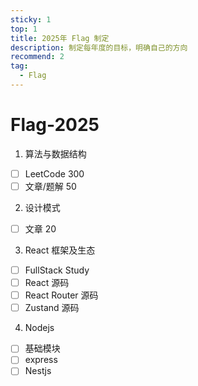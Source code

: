 ```yaml
---
sticky: 1
top: 1
title: 2025年 Flag 制定
description: 制定每年度的目标，明确自己的方向
recommend: 2
tag:
  - Flag
---
```


# Flag-2025

1. 算法与数据结构

- [ ] LeetCode 300
- [ ] 文章/题解 50

2. 设计模式

- [ ] 文章 20

3. React 框架及生态

- [ ] FullStack Study
- [ ] React 源码
- [ ] React Router 源码
- [ ] Zustand 源码

4. Nodejs

- [ ] 基础模块
- [ ] express
- [ ] Nestjs
